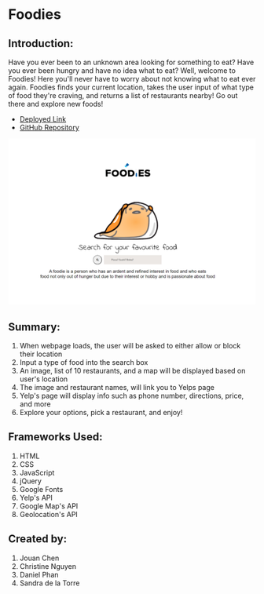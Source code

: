 # Foodies

## Introduction:

Have you ever been to an unknown area looking for something to eat? Have you ever been hungry and have no idea what to eat? Well, welcome to Foodies! Here you'll never have to worry about not knowing what to eat ever again. Foodies finds your current location, takes the user input of what type of food they're craving, and returns a list of restaurants nearby! Go out there and explore new foods! 

* [Deployed Link](https://anniechen9025.github.io/Foodies/)
* [GitHub Repository](https://github.com/anniechen9025/Foodies)

![Foodies](Foodies.png)

## Summary:
1. When webpage loads, the user will be asked to either allow or block their location
2. Input a type of food into the search box
3. An image, list of 10 restaurants, and a map will be displayed based on user's location
4. The image and restaurant names, will link you to Yelps page
5. Yelp's page will display info such as phone number, directions, price, and more
6. Explore your options, pick a restaurant, and enjoy!

## Frameworks Used:
1. HTML
2. CSS
3. JavaScript
4. jQuery
5. Google Fonts
6. Yelp's API
7. Google Map's API
8. Geolocation's API

## Created by:
1. Jouan Chen
2. Christine Nguyen
3. Daniel Phan
4. Sandra de la Torre